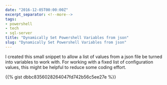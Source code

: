 ```yaml
---
date: "2016-12-05T00:00:00Z"
excerpt_separator: <!--more-->
tags:
- powershell
- tech
- sql-server
title: "Dynamically Set Powershell Variables from json"
slug: "Dynamically Set Powershell Variables from json"
---
```


I created this small snippet to allow a list of values from a json file be turned into variables to work with. For working with a fixed list of configuration values, this might be helpful to reduce some coding effort.
<!--more-->
{{% gist dbbc8356028264047fd742b56c5ee27e %}}
